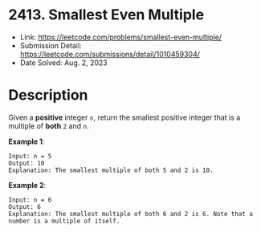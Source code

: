 # 2413. Smallest Even Multiple

- Link: https://leetcode.com/problems/smallest-even-multiple/
- Submission Detail: https://leetcode.com/submissions/detail/1010459304/
- Date Solved: Aug. 2, 2023

# Description

Given a **positive** integer `n`, return the smallest positive integer that is a multiple of **both** `2` and `n`.

**Example 1**:

```
Input: n = 5
Output: 10
Explanation: The smallest multiple of both 5 and 2 is 10.
```

**Example 2**:

```
Input: n = 6
Output: 6
Explanation: The smallest multiple of both 6 and 2 is 6. Note that a number is a multiple of itself.
```
